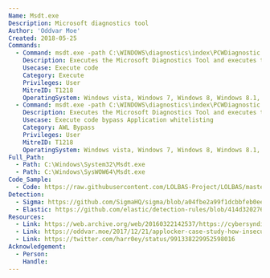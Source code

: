 ```yaml
---
Name: Msdt.exe
Description: Microsoft diagnostics tool
Author: 'Oddvar Moe'
Created: 2018-05-25
Commands:
  - Command: msdt.exe -path C:\WINDOWS\diagnostics\index\PCWDiagnostic.xml -af C:\PCW8E57.xml /skip TRUE
    Description: Executes the Microsoft Diagnostics Tool and executes the malicious .MSI referenced in the PCW8E57.xml file.
    Usecase: Execute code
    Category: Execute
    Privileges: User
    MitreID: T1218
    OperatingSystem: Windows vista, Windows 7, Windows 8, Windows 8.1, Windows 10
  - Command: msdt.exe -path C:\WINDOWS\diagnostics\index\PCWDiagnostic.xml -af C:\PCW8E57.xml /skip TRUE
    Description: Executes the Microsoft Diagnostics Tool and executes the malicious .MSI referenced in the PCW8E57.xml file.
    Usecase: Execute code bypass Application whitelisting
    Category: AWL Bypass
    Privileges: User
    MitreID: T1218
    OperatingSystem: Windows vista, Windows 7, Windows 8, Windows 8.1, Windows 10
Full_Path:
  - Path: C:\Windows\System32\Msdt.exe
  - Path: C:\Windows\SysWOW64\Msdt.exe
Code_Sample:
  - Code: https://raw.githubusercontent.com/LOLBAS-Project/LOLBAS/master/OSBinaries/Payload/PCW8E57.xml
Detection:
  - Sigma: https://github.com/SigmaHQ/sigma/blob/a04fbe2a99f1dcbbfeb0ee4957ae4b06b0866254/rules/windows/process_creation/win_possible_applocker_bypass.yml
  - Elastic: https://github.com/elastic/detection-rules/blob/414d32027632a49fb239abb8fbbb55d3fa8dd861/rules/windows/defense_evasion_network_connection_from_windows_binary.toml
Resources:
  - Link: https://web.archive.org/web/20160322142537/https://cybersyndicates.com/2015/10/a-no-bull-guide-to-malicious-windows-trouble-shooting-packs-and-application-whitelist-bypass/
  - Link: https://oddvar.moe/2017/12/21/applocker-case-study-how-insecure-is-it-really-part-2/
  - Link: https://twitter.com/harr0ey/status/991338229952598016
Acknowledgement:
  - Person:
    Handle:
---
```

